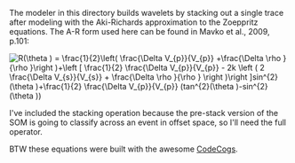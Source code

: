 The modeler in this directory builds wavelets by stacking out a single trace after modeling with the Aki-Richards approximation to the Zoeppritz equations. The A-R form used here can be found in Mavko et al., 2009, p.101:

<img src="https://latex.codecogs.com/gif.latex?R(\theta&space;)&space;=&space;\frac{1}{2}\left(&space;\frac{\Delta&space;V_{p}}{V_{p}}&space;&plus;\frac{\Delta&space;\rho&space;}{\rho&space;}\right&space;)&plus;\left&space;[&space;\frac{1}{2}&space;\frac{\Delta&space;V_{p}}{V_{p}}&space;-&space;2k&space;\left&space;(&space;2&space;\frac{\Delta&space;V_{s}}{V_{s}}&space;&plus;&space;\frac{\Delta&space;\rho&space;}{\rho&space;}&space;\right&space;)\right&space;]sin^{2}(\theta&space;)&plus;\frac{1}{2}&space;\frac{\Delta&space;V_{p}}{V_{p}}&space;(tan^{2}(\theta&space;)-sin^{2}(\theta&space;))" title="R(\theta ) = \frac{1}{2}\left( \frac{\Delta V_{p}}{V_{p}} +\frac{\Delta \rho }{\rho }\right )+\left [ \frac{1}{2} \frac{\Delta V_{p}}{V_{p}} - 2k \left ( 2 \frac{\Delta V_{s}}{V_{s}} + \frac{\Delta \rho }{\rho } \right )\right ]sin^{2}(\theta )+\frac{1}{2} \frac{\Delta V_{p}}{V_{p}} (tan^{2}(\theta )-sin^{2}(\theta ))" />

I've included the stacking operation because the pre-stack version of the SOM is going to classify across an event in offset space, so I'll need the full operator.


BTW these equations were built with the awesome <a href="https://www.codecogs.com/latex/eqneditor.php">CodeCogs</a>.
